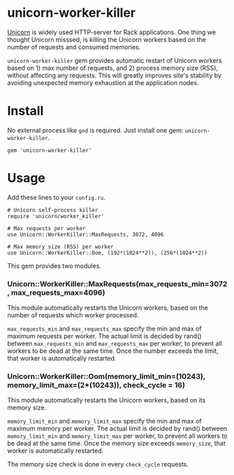 # unicorn-worker-killer

[Unicorn](http://unicorn.bogomips.org/) is widely used HTTP-server for Rack applications. One thing we thought Unicorn misssed, is killing the Unicorn workers based on the number of requests and consumed memories.

`unicorn-worker-killer` gem provides automatic restart of Unicorn workers based on 1) max number of requests, and 2) process memory size (RSS), without affecting any requests. This will greatly improves site's stability by avoiding unexpected memory exhaustion at the application nodes.

# Install

No external process like `god` is required. Just install one gem: `unicorn-worker-killer`.

    gem 'unicorn-worker-killer'

# Usage

Add these lines to your `config.ru`.

    # Unicorn self-process killer
    require 'unicorn/worker_killer'
    
    # Max requests per worker
    use Unicorn::WorkerKiller::MaxRequests, 3072, 4096
    
    # Max memory size (RSS) per worker
    use Unicorn::WorkerKiller::Oom, (192*(1024**2)), (256*(1024**2))

This gem provides two modules.

### Unicorn::WorkerKiller::MaxRequests(max_requests_min=3072, max_requests_max=4096)

This module automatically restarts the Unicorn workers, based on the number of requests which worker processed.

`max_requests_min` and `max_requests_max` specify the min and max of maximum requests per worker. The actual limit is decided by rand() between `max_requests_min` and `max_requests_max` per worker, to prevent all workers to be dead at the same time. Once the number exceeds the limit, that worker is automatically restarted.

### Unicorn::WorkerKiller::Oom(memory_limit_min=(1024**3), memory_limit_max=(2*(1024**3)), check_cycle = 16)

This module automatically restarts the Unicorn workers, based on its memory size.

`memory_limit_min` and `memory_limit_max` specify the min and max of maximum memory per worker. The actual limit is decided by rand() between `memory_limit_min` and `memory_limit_max` per worker, to prevent all workers to be dead at the same time.  Once the memory size exceeds `memory_size`, that worker is automatically restarted.

The memory size check is done in every `check_cycle` requests.
